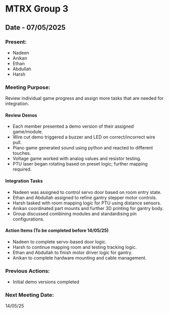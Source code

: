 # MTRX Group 3

##  Date - 07/05/2025
### Present:
- Nadeen  
- Anikan  
- Ethan  
- Abdullah  
- Harsh  

### Meeting Purpose:
Review individual game progress and assign more tasks that are needed for integration.

#### Review Demos 
- Each member presented a demo version of their assigned game/module.
- Wire cut demo triggered a buzzer and LED on correct/incorrect wire pull.
- Piano game generated sound using python and reacted to different touches.
- Voltage game worked with analog values and resistor testing.
- PTU laser began rotating based on preset logic; further mapping required.

#### Integration Tasks
- Nadeen was assigned to control servo door based on room entry state.
- Ethan and Abdullah assigned to refine gantry stepper motor controls.
- Harsh tasked with room mapping logic for PTU using distance sensors.
- Anikan coordinated part mounts and further 3D printing for gantry body.
- Group discussed combining modules and standardising pin configurations.

#### Action Items (To be completed before 14/05/25)
- Nadeen to complete servo-based door logic.
- Harsh to continue mapping room and testing tracking logic.
- Ethan and Abdullah to finish motor driver logic for gantry.
- Anikan to complete hardware mounting and cable management.

### Previous Actions:
- Initial demo versions completed

### Next Meeting Date:
14/05/25

